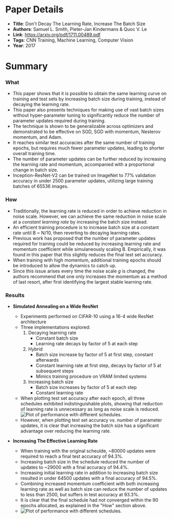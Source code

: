 # Paper Details

* **Title**: Don't Decay The Learning Rate, Increase The Batch Size
* **Authors**: Samuel L. Smith, Pieter-Jan Kindermans & Quoc V. Le
* **Link**: https://arxiv.org/pdf/1711.00489.pdf
* **Tags**: CNN Training, Machine Learning, Computer Vision
* **Year**: 2017

# Summary

### What

  * This paper shows that it is possible to obtain the same learning curve on training and test sets by increasing batch size during training, instead of decaying the learning rate.
  * This paper also presents techniques for making use of vast batch sizes without hyper-parameter tuning to significantly reduce the number of parameter updates required during training.
  * The technique is shown to be generalizable across optimizers and demonstrated to be effective on SGD, SGD with momentum, Nesterov momentum, and Adam.
  * It reaches similar test accuracies after the same number of training epochs, but requires much fewer parameter updates, leading to shorter overall training time.
  * The number of parameter updates can be further reduced by increasing the learning rate and momentum, accompanied with a proportional change in batch size.
  * Inception-ResNet-V2 can be trained on ImageNet to 77% validation accuracy in under 2500 parameter updates, utilizing large training batches of 65536 images.

  
### How

  * Traditionally, the learning rate is reduced in order to achieve reduction in noise scale. However, we can achieve the same reduction in noise scale at a *constant learning rate* by increasing the batch size instead.
  * An efficient training procedure is to increase batch size at a constant rate until B ~ N/10, then reverting to decaying learning rates.
  * Previous work has proposed that the number of parameter updates required for training could be reduced by increasing learning rate and momentum coefficient while simulaneously scaling B. Empirically, it was found in this paper that this slightly reduces the final test set accuracy.
  * When training with high momentum, additional training epochs should be introduced to allow the dynamics to catch up.
  * Since this issue arises every time the noise scale *g* is changed, the authors recommend that one only increases the momentum as a method of last resort, after first identifying the largest stable learning rate.

### Results
* **Simulated Annealing on a Wide ResNet**
  	* Experiments performed on CIFAR-10 using a 16-4 wide ResNet architecture
  	* Three implementations explored:
  		1. Decaying learning rate
			* Constant batch size
			* Learning rate decays by factor of 5 at each step
  		2. Hybrid
  			* Batch size increase by factor of 5 at first step, constant afterwards
  			* Constant learning rate at first step, decays by factor of 5 at subsequent steps
  			* Mimics training procedure on VRAM limited systems
  		3. Increasing batch size
  			* Batch size increases by factor of 5 at each step
  			* Constant learning rate
	* When plotting test set accuracy after each epoch, all three schedules exhibited indistinguishable plots, showing that reduction of learning rate is unnecessary as long as noise scale is reduced.![Plot of performance with different schedules.](https://i.imgur.com/JDL4rts.png)
	* However, when plotting test set accuracy vs. number of parameter updates, it is clear that increasing the batch size has a significant advantage over reducing the learning rate.

* **Increasing The Effective Learning Rate**
	* When training with the original scheulde, ~80000 updates were required to reach a final test accuracy of 94.3%.
	* Increasing batch size in the schedule reduced the number of updates to ~29000 with a final accuracy of 94.4%.
	* Increasing initial learning rate in addition to increasing batch size resulted in under 64500 updates with a final accuracy of 94.5%.
	* Combining increased momentum coefficient with both increasing learning rate as well as batch size can reduce the number of updates to less than 2500, but suffers in test accuracy at 93.3%.
	* It is clear that the final schedule had not converged within the 90 epochs allocated, as explained in the "How" section above. 
	* ![Plot of performance with different schedules.](https://i.imgur.com/8JzhWqV.png)



